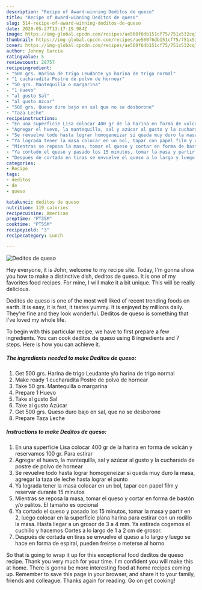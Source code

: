 ```yaml
---
description: "Recipe of Award-winning Deditos de queso"
title: "Recipe of Award-winning Deditos de queso"
slug: 514-recipe-of-award-winning-deditos-de-queso
date: 2020-05-27T13:17:19.984Z
image: https://img-global.cpcdn.com/recipes/ae560f6db151cf75/751x532cq70/deditos-de-queso-foto-principal.jpg
thumbnail: https://img-global.cpcdn.com/recipes/ae560f6db151cf75/751x532cq70/deditos-de-queso-foto-principal.jpg
cover: https://img-global.cpcdn.com/recipes/ae560f6db151cf75/751x532cq70/deditos-de-queso-foto-principal.jpg
author: Johnny Garcia
ratingvalue: 5
reviewcount: 28757
recipeingredient:
- "500 grs. Harina de trigo Leudante yo harina de trigo normal"
- "1 cucharadita Postre de polvo de hornear"
- "50 grs. Mantequilla o margarina"
- "1 Huevo"
- "al gusto Sal"
- "al gusto Azcar"
- "500 grs. Queso duro bajo en sal que no se desborone"
- "Taza Leche"
recipeinstructions:
- "En una superficie Lisa colocar 400 gr de la harina en forma de volcán y reservamos 100 gr. Para estirar"
- "Agregar el huevo, la mantequilla, sal y azúcar al gusto y la cucharada de postre de polvo de hornear"
- "Se revuelve todo hasta lograr homogeneizar si queda muy duro la masa, agregar la taza de leche hasta lograr el punto"
- "Ya lograda tener la masa colocar en un bol, tapar con papel film y reservar durante 15 minutos"
- "Mientras se reposa la masa, tomar el queso y cortar en forma de bastón y/o palitos. El tamaño es opcional"
- "Ya cortado el queso y pasado los 15 minutos, tomar la masa y partir en 2, luego colocar en la superficie plana harina para estirar con un rodillo la masa. Hasta llegar a un grosor de 3 a 4 mm. Ya estirada cogemos el cuchillo y hacemos Cortes a lo largo de 1 a 2 cm de grosor."
- "Después de cortada en tiras se envuelve el queso a lo largo y luego se hace en forma de espiral, pueden freírse o meterse al horno"
categories:
- Recipe
tags:
- deditos
- de
- queso

katakunci: deditos de queso 
nutrition: 119 calories
recipecuisine: American
preptime: "PT35M"
cooktime: "PT55M"
recipeyield: "3"
recipecategory: Lunch

---
```



![Deditos de queso](https://img-global.cpcdn.com/recipes/ae560f6db151cf75/751x532cq70/deditos-de-queso-foto-principal.jpg)

Hey everyone, it is John, welcome to my recipe site. Today, I'm gonna show you how to make a distinctive dish, deditos de queso. It is one of my favorites food recipes. For mine, I will make it a bit unique. This will be really delicious.



Deditos de queso is one of the most well liked of recent trending foods on earth. It is easy, it is fast, it tastes yummy. It is enjoyed by millions daily. They're fine and they look wonderful. Deditos de queso is something that I've loved my whole life.


To begin with this particular recipe, we have to first prepare a few ingredients. You can cook deditos de queso using 8 ingredients and 7 steps. Here is how you can achieve it.

<!--inarticleads1-->

##### The ingredients needed to make Deditos de queso:

1. Get 500 grs. Harina de trigo Leudante y/o harina de trigo normal
1. Make ready 1 cucharadita Postre de polvo de hornear
1. Take 50 grs. Mantequilla o margarina
1. Prepare 1 Huevo
1. Take al gusto Sal
1. Take al gusto Azúcar
1. Get 500 grs. Queso duro bajo en sal, que no se desborone
1. Prepare Taza Leche




<!--inarticleads2-->

##### Instructions to make Deditos de queso:

1. En una superficie Lisa colocar 400 gr de la harina en forma de volcán y reservamos 100 gr. Para estirar
1. Agregar el huevo, la mantequilla, sal y azúcar al gusto y la cucharada de postre de polvo de hornear
1. Se revuelve todo hasta lograr homogeneizar si queda muy duro la masa, agregar la taza de leche hasta lograr el punto
1. Ya lograda tener la masa colocar en un bol, tapar con papel film y reservar durante 15 minutos
1. Mientras se reposa la masa, tomar el queso y cortar en forma de bastón y/o palitos. El tamaño es opcional
1. Ya cortado el queso y pasado los 15 minutos, tomar la masa y partir en 2, luego colocar en la superficie plana harina para estirar con un rodillo la masa. Hasta llegar a un grosor de 3 a 4 mm. Ya estirada cogemos el cuchillo y hacemos Cortes a lo largo de 1 a 2 cm de grosor.
1. Después de cortada en tiras se envuelve el queso a lo largo y luego se hace en forma de espiral, pueden freírse o meterse al horno




So that is going to wrap it up for this exceptional food deditos de queso recipe. Thank you very much for your time. I'm confident you will make this at home. There is gonna be more interesting food at home recipes coming up. Remember to save this page in your browser, and share it to your family, friends and colleague. Thanks again for reading. Go on get cooking!
